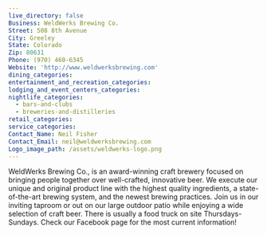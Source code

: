 ```yaml
---
live_directory: false
Business: WeldWerks Brewing Co.
Street: 508 8th Avenue
City: Greeley
State: Colorado
Zip: 80631
Phone: (970) 460-6345
Website: 'http://www.weldwerksbrewing.com'
dining_categories:
entertainment_and_recreation_categories:
lodging_and_event_centers_categories:
nightlife_categories:
  - bars-and-clubs
  - breweries-and-distilleries
retail_categories:
service_categories:
Contact_Name: Neil Fisher
Contact_Email: neil@weldwerksbrewing.com
Logo_image_path: /assets/weldwerks-logo.png
---
```


WeldWerks Brewing Co., is an award-winning craft brewery focused on bringing people together over well-crafted, innovative beer. We execute our unique and original product line with the highest quality ingredients, a state-of-the-art brewing system, and the newest brewing practices. Join us in our inviting taproom or out on our large outdoor patio while enjoying a wide selection of craft beer. There is usually a food truck on site Thursdays-Sundays. Check our Facebook page for the most current information!